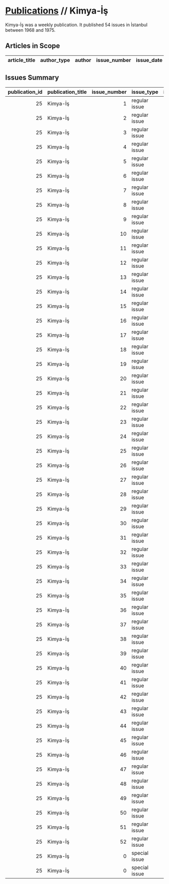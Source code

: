 # [Publications](firstlevel_publications.md) // Kimya-İş

Kimya-İş was a weekly publication. It published 54 issues in İstanbul between 1968 and 1975.

## Articles in Scope

| article_title   | author_type   | author   | issue_number   | issue_date   | pages   |
|-----------------|---------------|----------|----------------|--------------|---------|

## Issues Summary

|   publication_id | publication_title   |   issue_number | issue_type    |   issue_year | issue_month   |   issue_day |   printing_house_name |
|-----------------:|:--------------------|---------------:|:--------------|-------------:|:--------------|------------:|----------------------:|
|               25 | Kimya-İş            |              1 | regular issue |          nan | nan           |         nan |                   nan |
|               25 | Kimya-İş            |              2 | regular issue |          nan | nan           |         nan |                   nan |
|               25 | Kimya-İş            |              3 | regular issue |          nan | nan           |         nan |                   nan |
|               25 | Kimya-İş            |              4 | regular issue |          nan | nan           |         nan |                   nan |
|               25 | Kimya-İş            |              5 | regular issue |         1968 | 10            |          18 |                   nan |
|               25 | Kimya-İş            |              6 | regular issue |          nan | nan           |         nan |                   nan |
|               25 | Kimya-İş            |              7 | regular issue |          nan | nan           |         nan |                   nan |
|               25 | Kimya-İş            |              8 | regular issue |          nan | nan           |         nan |                   nan |
|               25 | Kimya-İş            |              9 | regular issue |          nan | nan           |         nan |                   nan |
|               25 | Kimya-İş            |             10 | regular issue |          nan | nan           |         nan |                   nan |
|               25 | Kimya-İş            |             11 | regular issue |          nan | nan           |         nan |                   nan |
|               25 | Kimya-İş            |             12 | regular issue |          nan | nan           |         nan |                   nan |
|               25 | Kimya-İş            |             13 | regular issue |          nan | nan           |         nan |                   nan |
|               25 | Kimya-İş            |             14 | regular issue |          nan | nan           |         nan |                   nan |
|               25 | Kimya-İş            |             15 | regular issue |          nan | nan           |         nan |                   nan |
|               25 | Kimya-İş            |             16 | regular issue |          nan | nan           |         nan |                   nan |
|               25 | Kimya-İş            |             17 | regular issue |         1971 | 12            |           6 |                   nan |
|               25 | Kimya-İş            |             18 | regular issue |         1972 | 1             |          17 |                   nan |
|               25 | Kimya-İş            |             19 | regular issue |         1972 | 6             |          17 |                   nan |
|               25 | Kimya-İş            |             20 | regular issue |         1972 | 7             |          15 |                   nan |
|               25 | Kimya-İş            |             21 | regular issue |         1972 | 8             |          17 |                   nan |
|               25 | Kimya-İş            |             22 | regular issue |         1972 | 9             |          23 |                   nan |
|               25 | Kimya-İş            |             23 | regular issue |         1972 | 11            |           4 |                   nan |
|               25 | Kimya-İş            |             24 | regular issue |         1972 | 12            |           5 |                   nan |
|               25 | Kimya-İş            |             25 | regular issue |         1973 | 1             |           9 |                   nan |
|               25 | Kimya-İş            |             26 | regular issue |         1973 | 2             |          20 |                   nan |
|               25 | Kimya-İş            |             27 | regular issue |         1973 | 4             |          20 |                   nan |
|               25 | Kimya-İş            |             28 | regular issue |         1973 | 5             |          17 |                   nan |
|               25 | Kimya-İş            |             29 | regular issue |         1973 | 6             |          20 |                   nan |
|               25 | Kimya-İş            |             30 | regular issue |         1973 | 7             |          31 |                   nan |
|               25 | Kimya-İş            |             31 | regular issue |         1973 | 9             |          10 |                   nan |
|               25 | Kimya-İş            |             32 | regular issue |         1973 | 10            |          10 |                   nan |
|               25 | Kimya-İş            |             33 | regular issue |         1973 | 10            |          10 |                   nan |
|               25 | Kimya-İş            |             34 | regular issue |         1973 | 11            |          12 |                   nan |
|               25 | Kimya-İş            |             35 | regular issue |         1973 | 12            |           5 |                   nan |
|               25 | Kimya-İş            |             36 | regular issue |         1974 | 1             |          15 |                   nan |
|               25 | Kimya-İş            |             37 | regular issue |         1974 | 2             |          15 |                   nan |
|               25 | Kimya-İş            |             38 | regular issue |         1974 | 3             |          15 |                   nan |
|               25 | Kimya-İş            |             39 | regular issue |         1974 | 4             |          15 |                   nan |
|               25 | Kimya-İş            |             40 | regular issue |         1974 | 5             |          15 |                   nan |
|               25 | Kimya-İş            |             41 | regular issue |         1974 | 6             |         nan |                   nan |
|               25 | Kimya-İş            |             42 | regular issue |         1974 | 7             |         nan |                   nan |
|               25 | Kimya-İş            |             43 | regular issue |         1974 | 8             |         nan |                   nan |
|               25 | Kimya-İş            |             44 | regular issue |         1974 | 9             |         nan |                   nan |
|               25 | Kimya-İş            |             45 | regular issue |         1974 | 10            |         nan |                   nan |
|               25 | Kimya-İş            |             46 | regular issue |         1974 | 11            |         nan |                   nan |
|               25 | Kimya-İş            |             47 | regular issue |         1974 | 12            |         nan |                   nan |
|               25 | Kimya-İş            |             48 | regular issue |         1975 | 1             |         nan |                   nan |
|               25 | Kimya-İş            |             49 | regular issue |         1975 | 2             |         nan |                   nan |
|               25 | Kimya-İş            |             50 | regular issue |         1975 | 3-4           |         nan |                   nan |
|               25 | Kimya-İş            |             51 | regular issue |         1975 | 5             |         nan |                   nan |
|               25 | Kimya-İş            |             52 | regular issue |         1975 | 6             |         nan |                   nan |
|               25 | Kimya-İş            |              0 | special issue |         1975 | nan           |         nan |                   nan |
|               25 | Kimya-İş            |              0 | special issue |         1975 | 6             |         nan |                   nan |